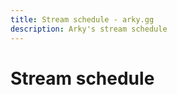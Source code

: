 ```yaml
---
title: Stream schedule - arky.gg
description: Arky's stream schedule
---
```


# Stream schedule

<TwitchSchedule :stream="true" />
